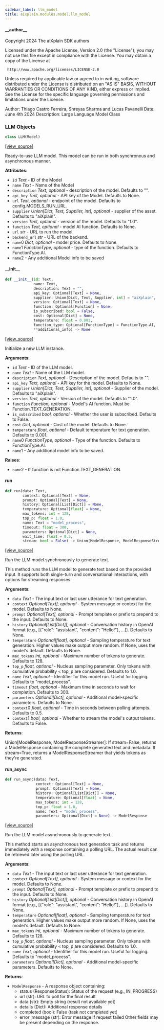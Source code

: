```yaml
---
sidebar_label: llm_model
title: aixplain.modules.model.llm_model
---
```


#### \_\_author\_\_

Copyright 2024 The aiXplain SDK authors

Licensed under the Apache License, Version 2.0 (the &quot;License&quot;);
you may not use this file except in compliance with the License.
You may obtain a copy of the License at

     http://www.apache.org/licenses/LICENSE-2.0

Unless required by applicable law or agreed to in writing, software
distributed under the License is distributed on an &quot;AS IS&quot; BASIS,
WITHOUT WARRANTIES OR CONDITIONS OF ANY KIND, either express or implied.
See the License for the specific language governing permissions and
limitations under the License.

Author: Thiago Castro Ferreira, Shreyas Sharma and Lucas Pavanelli
Date: June 4th 2024
Description:
    Large Language Model Class

### LLM Objects

```python
class LLM(Model)
```

[[view_source]](https://github.com/aixplain/aiXplain/blob/main/aixplain/modules/model/llm_model.py#L36)

Ready-to-use LLM model. This model can be run in both synchronous and asynchronous manner.

**Attributes**:

- `id` _Text_ - ID of the Model
- `name` _Text_ - Name of the Model
- `description` _Text, optional_ - description of the model. Defaults to &quot;&quot;.
- `api_key` _Text, optional_ - API key of the Model. Defaults to None.
- `url` _Text, optional_ - endpoint of the model. Defaults to config.MODELS_RUN_URL.
- `supplier` _Union[Dict, Text, Supplier, int], optional_ - supplier of the asset. Defaults to &quot;aiXplain&quot;.
- `version` _Text, optional_ - version of the model. Defaults to &quot;1.0&quot;.
- `function` _Text, optional_ - model AI function. Defaults to None.
- `url` _str_ - URL to run the model.
- `backend_url` _str_ - URL of the backend.
- `name`0 _Dict, optional_ - model price. Defaults to None.
- `name`1 _FunctionType, optional_ - type of the function. Defaults to FunctionType.AI.
- `name`2 - Any additional Model info to be saved

#### \_\_init\_\_

```python
def __init__(id: Text,
             name: Text,
             description: Text = "",
             api_key: Optional[Text] = None,
             supplier: Union[Dict, Text, Supplier, int] = "aiXplain",
             version: Optional[Text] = None,
             function: Optional[Function] = None,
             is_subscribed: bool = False,
             cost: Optional[Dict] = None,
             temperature: float = 0.001,
             function_type: Optional[FunctionType] = FunctionType.AI,
             **additional_info) -> None
```

[[view_source]](https://github.com/aixplain/aiXplain/blob/main/aixplain/modules/model/llm_model.py#L55)

Initialize a new LLM instance.

**Arguments**:

- `id` _Text_ - ID of the LLM model.
- `name` _Text_ - Name of the LLM model.
- `description` _Text, optional_ - Description of the model. Defaults to &quot;&quot;.
- `api_key` _Text, optional_ - API key for the model. Defaults to None.
- `supplier` _Union[Dict, Text, Supplier, int], optional_ - Supplier of the model. Defaults to &quot;aiXplain&quot;.
- `version` _Text, optional_ - Version of the model. Defaults to &quot;1.0&quot;.
- `function` _Function, optional_ - Model&#x27;s AI function. Must be Function.TEXT_GENERATION.
- `is_subscribed` _bool, optional_ - Whether the user is subscribed. Defaults to False.
- `cost` _Dict, optional_ - Cost of the model. Defaults to None.
- `temperature` _float, optional_ - Default temperature for text generation. Defaults to 0.001.
- `name`0 _FunctionType, optional_ - Type of the function. Defaults to FunctionType.AI.
- `name`1 - Any additional model info to be saved.
  

**Raises**:

- `name`2 - If function is not Function.TEXT_GENERATION.

#### run

```python
def run(data: Text,
        context: Optional[Text] = None,
        prompt: Optional[Text] = None,
        history: Optional[List[Dict]] = None,
        temperature: Optional[float] = None,
        max_tokens: int = 128,
        top_p: float = 1.0,
        name: Text = "model_process",
        timeout: float = 300,
        parameters: Optional[Dict] = None,
        wait_time: float = 0.5,
        stream: bool = False) -> Union[ModelResponse, ModelResponseStreamer]
```

[[view_source]](https://github.com/aixplain/aiXplain/blob/main/aixplain/modules/model/llm_model.py#L107)

Run the LLM model synchronously to generate text.

This method runs the LLM model to generate text based on the provided input.
It supports both single-turn and conversational interactions, with options
for streaming responses.

**Arguments**:

- `data` _Text_ - The input text or last user utterance for text generation.
- `context` _Optional[Text], optional_ - System message or context for the model.
  Defaults to None.
- `prompt` _Optional[Text], optional_ - Prompt template or prefix to prepend to
  the input. Defaults to None.
- `history` _Optional[List[Dict]], optional_ - Conversation history in OpenAI format
  (e.g., [\{&quot;role&quot;: &quot;assistant&quot;, &quot;content&quot;: &quot;Hello!&quot;}, ...]). Defaults to None.
- `temperature` _Optional[float], optional_ - Sampling temperature for text generation.
  Higher values make output more random. If None, uses the model&#x27;s default.
  Defaults to None.
- `max_tokens` _int, optional_ - Maximum number of tokens to generate.
  Defaults to 128.
- `top_p` _float, optional_ - Nucleus sampling parameter. Only tokens with cumulative
  probability &lt; top_p are considered. Defaults to 1.0.
- `name` _Text, optional_ - Identifier for this model run. Useful for logging.
  Defaults to &quot;model_process&quot;.
- `timeout` _float, optional_ - Maximum time in seconds to wait for completion.
  Defaults to 300.
- `parameters` _Optional[Dict], optional_ - Additional model-specific parameters.
  Defaults to None.
- `context`0 _float, optional_ - Time in seconds between polling attempts.
  Defaults to 0.5.
- `context`1 _bool, optional_ - Whether to stream the model&#x27;s output tokens.
  Defaults to False.
  

**Returns**:

  Union[ModelResponse, ModelResponseStreamer]: If stream=False, returns a ModelResponse
  containing the complete generated text and metadata. If stream=True, returns
  a ModelResponseStreamer that yields tokens as they&#x27;re generated.

#### run\_async

```python
def run_async(data: Text,
              context: Optional[Text] = None,
              prompt: Optional[Text] = None,
              history: Optional[List[Dict]] = None,
              temperature: Optional[float] = None,
              max_tokens: int = 128,
              top_p: float = 1.0,
              name: Text = "model_process",
              parameters: Optional[Dict] = None) -> ModelResponse
```

[[view_source]](https://github.com/aixplain/aiXplain/blob/main/aixplain/modules/model/llm_model.py#L205)

Run the LLM model asynchronously to generate text.

This method starts an asynchronous text generation task and returns immediately
with a response containing a polling URL. The actual result can be retrieved
later using the polling URL.

**Arguments**:

- `data` _Text_ - The input text or last user utterance for text generation.
- `context` _Optional[Text], optional_ - System message or context for the model.
  Defaults to None.
- `prompt` _Optional[Text], optional_ - Prompt template or prefix to prepend to
  the input. Defaults to None.
- `history` _Optional[List[Dict]], optional_ - Conversation history in OpenAI format
  (e.g., [\{&quot;role&quot;: &quot;assistant&quot;, &quot;content&quot;: &quot;Hello!&quot;}, ...]). Defaults to None.
- `temperature` _Optional[float], optional_ - Sampling temperature for text generation.
  Higher values make output more random. If None, uses the model&#x27;s default.
  Defaults to None.
- `max_tokens` _int, optional_ - Maximum number of tokens to generate.
  Defaults to 128.
- `top_p` _float, optional_ - Nucleus sampling parameter. Only tokens with cumulative
  probability &lt; top_p are considered. Defaults to 1.0.
- `name` _Text, optional_ - Identifier for this model run. Useful for logging.
  Defaults to &quot;model_process&quot;.
- `parameters` _Optional[Dict], optional_ - Additional model-specific parameters.
  Defaults to None.
  

**Returns**:

- `ModelResponse` - A response object containing:
  - status (ResponseStatus): Status of the request (e.g., IN_PROGRESS)
  - url (str): URL to poll for the final result
  - data (str): Empty string (result not available yet)
  - details (Dict): Additional response details
  - completed (bool): False (task not completed yet)
  - error_message (str): Error message if request failed
  Other fields may be present depending on the response.

